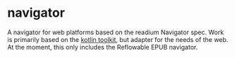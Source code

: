 # navigator

A navigator for web platforms based on the readium Navigator spec. Work is primarily based on the [kotlin toolkit](https://github.com/readium/kotlin-toolkit/tree/develop/readium/navigator/src/main/java/org/readium/r2/navigator), but adapter for the needs of the web. At the moment, this only includes the Reflowable EPUB navigator.